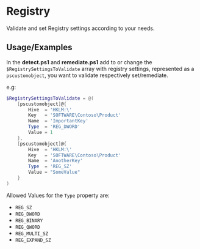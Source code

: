 # Registry

Validate and set Registry settings according to your needs.

## Usage/Examples

In the **detect.ps1** and **remediate.ps1** add to or change the ```$RegistrySettingsToValidate``` array with registry settings, represented as a ```pscustomobject```, you want to validate respectively set/remediate.

e.g:

```powershell
$RegistrySettingsToValidate = @(
    [pscustomobject]@{
        Hive  = 'HKLM:\'
        Key   = 'SOFTWARE\Contoso\Product'
        Name  = 'ImportantKey'
        Type  = 'REG_DWORD'
        Value = 1
    },
    [pscustomobject]@{
        Hive  = 'HKLM:\'
        Key   = 'SOFTWARE\Contoso\Product'
        Name  = 'AnotherKey'
        Type  = 'REG_SZ'
        Value = "SomeValue"
    }
)
```

Allowed Values for the ```Type``` property are:

- ```REG_SZ```
- ```REG_DWORD```
- ```REG_BINARY```
- ```REG_QWORD```
- ```REG_MULTI_SZ```
- ```REG_EXPAND_SZ```
